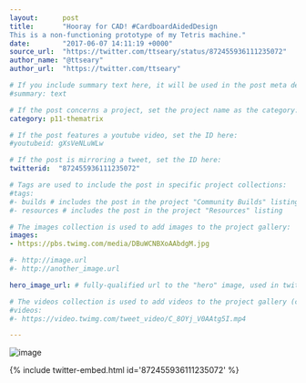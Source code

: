 ```yaml
---
layout:      post
title:       "Hooray for CAD! #CardboardAidedDesign
This is a non-functioning prototype of my Tetris machine."
date:        "2017-06-07 14:11:19 +0000"
source_url:  "https://twitter.com/ttseary/status/872455936111235072"
author_name: "@ttseary"
author_url:  "https://twitter.com/ttseary"

# If you include summary text here, it will be used in the post meta description instead of an excerpt from the post body
#summary: text

# If the post concerns a project, set the project name as the category:
category: p11-thematrix

# If the post features a youtube video, set the ID here:
#youtubeid: gXsVeNLuWLw

# If the post is mirroring a tweet, set the ID here:
twitterid:  "872455936111235072"

# Tags are used to include the post in specific project collections:
#tags:
#- builds # includes the post in the project "Community Builds" listing
#- resources # includes the post in the project "Resources" listing

# The images collection is used to add images to the project gallery:
images:
- https://pbs.twimg.com/media/DBuWCNBXoAAbdgM.jpg

#- http://image.url
#- http://another_image.url

hero_image_url: # fully-qualified url to the "hero" image, used in twitter cards for example

# The videos collection is used to add videos to the project gallery (currently only mp4):
#videos:
#- https://video.twimg.com/tweet_video/C_8OYj_V0AAtg5I.mp4

---
```


![image](https://pbs.twimg.com/media/DBuWCNBXoAAbdgM.jpg)

{% include twitter-embed.html id='872455936111235072' %}



